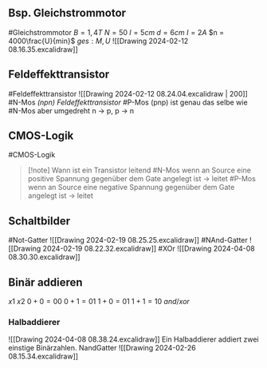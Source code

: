## Bsp. Gleichstrommotor
#Gleichstrommotor
$B = 1,4T$
$N = 50$
$l = 5cm$
$d = 6cm$
$I = 2 A$
$n = 4000\frac{U}{min}$
$ges: M, U$
![[Drawing 2024-02-12 08.16.35.excalidraw]]

## Feldeffekttransistor
#Feldeffekttransistor
![[Drawing 2024-02-12 08.24.04.excalidraw | 200]]
#N-Mos  _(npn) Feldeffekttransistor_
#P-Mos (pnp) ist genau das selbe wie #N-Mos aber umgedreht n -> p, p -> n
## CMOS-Logik
#CMOS-Logik

>[!note] Wann ist ein Transistor leitend
>#N-Mos wenn an Source eine positive Spannung gegenüber dem Gate angelegt ist -> leitet
>#P-Mos wenn an Source eine negative Spannung gegenüber dem Gate angelegt ist -> leitet

## Schaltbilder
#Not-Gatter
![[Drawing 2024-02-19 08.25.25.excalidraw]]
#NAnd-Gatter
![[Drawing 2024-02-19 08.22.32.excalidraw]]
#XOr
![[Drawing 2024-04-08 08.30.30.excalidraw]]
## Binär addieren
$x1 \ x2$
$0+0 = 00$
$0+1 = 01$
$1+0 = 01$
$1+1 = 10$
	$and / xor$
### Halbaddierer
![[Drawing 2024-04-08 08.38.24.excalidraw]]
Ein Halbaddierer addiert zwei einstige Binärzahlen.
NandGatter
![[Drawing 2024-02-26 08.15.34.excalidraw]]
